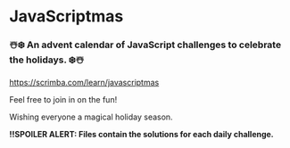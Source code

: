 # JavaScriptmas
<h3>☃️❄️ An advent calendar of JavaScript challenges to celebrate the holidays. ❄️☃️</h3>
<a href="https://scrimba.com/learn/javascriptmas">https://scrimba.com/learn/javascriptmas</a>

<p>Feel free to join in on the fun!</p>

<span>Wishing everyone a magical holiday season.</span>

<span>**!!SPOILER ALERT: Files contain the solutions for each daily challenge.**</span>
